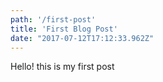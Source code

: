 ```yaml
---
path: '/first-post'
title: 'First Blog Post'
date: "2017-07-12T17:12:33.962Z"
---
```


 Hello! this is my first post